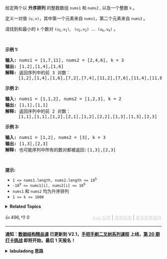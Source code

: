 <p>给定两个以 <strong>升序排列</strong> 的整数数组 <code>nums1</code> 和<strong> </strong><code>nums2</code><strong>&nbsp;</strong>,&nbsp;以及一个整数 <code>k</code><strong>&nbsp;</strong>。</p>

<p>定义一对值&nbsp;<code>(u,v)</code>，其中第一个元素来自&nbsp;<code>nums1</code>，第二个元素来自 <code>nums2</code><strong>&nbsp;</strong>。</p>

<p>请找到和最小的 <code>k</code>&nbsp;个数对&nbsp;<code>(u<sub>1</sub>,v<sub>1</sub>)</code>, <code>&nbsp;(u<sub>2</sub>,v<sub>2</sub>)</code> &nbsp;... &nbsp;<code>(u<sub>k</sub>,v<sub>k</sub>)</code>&nbsp;。</p>

<p>&nbsp;</p>

<p><strong>示例 1:</strong></p>

<pre>
<strong>输入:</strong> nums1 = [1,7,11], nums2 = [2,4,6], k = 3
<strong>输出:</strong> [1,2],[1,4],[1,6]
<strong>解释: </strong>返回序列中的前 3 对数：
     [1,2],[1,4],[1,6],[7,2],[7,4],[11,2],[7,6],[11,4],[11,6]
</pre>

<p><strong>示例 2:</strong></p>

<pre>
<strong>输入: </strong>nums1 = [1,1,2], nums2 = [1,2,3], k = 2
<strong>输出: </strong>[1,1],[1,1]
<strong>解释: </strong>返回序列中的前 2 对数：
&nbsp;    [1,1],[1,1],[1,2],[2,1],[1,2],[2,2],[1,3],[1,3],[2,3]
</pre>

<p><strong>示例 3:</strong></p>

<pre>
<strong>输入: </strong>nums1 = [1,2], nums2 = [3], k = 3 
<strong>输出:</strong> [1,3],[2,3]
<strong>解释: </strong>也可能序列中所有的数对都被返回:[1,3],[2,3]
</pre>

<p>&nbsp;</p>

<p><strong>提示:</strong></p>

<ul> 
 <li><code>1 &lt;= nums1.length, nums2.length &lt;= 10<sup>5</sup></code></li> 
 <li><code>-10<sup>9</sup> &lt;= nums1[i], nums2[i] &lt;= 10<sup>9</sup></code></li> 
 <li><code>nums1</code> 和 <code>nums2</code> 均为升序排列</li> 
 <li><code>1 &lt;= k &lt;= 1000</code></li> 
</ul>

<details><summary><strong>Related Topics</strong></summary>数组 | 堆（优先队列）</details><br>

<div>👍 496, 👎 0<span style='float: right;'><span style='color: gray;'><a href='https://github.com/labuladong/fucking-algorithm/discussions/939' target='_blank' style='color: lightgray;text-decoration: underline;'>bug 反馈</a> | <a href='https://labuladong.gitee.io/article/fname.html?fname=jb插件简介' target='_blank' style='color: lightgray;text-decoration: underline;'>使用指南</a> | <a href='https://labuladong.github.io/algo/images/others/%E5%85%A8%E5%AE%B6%E6%A1%B6.jpg' target='_blank' style='color: lightgray;text-decoration: underline;'>更多配套插件</a></span></span></div>

<div id="labuladong"><hr>

**通知：[数据结构精品课](https://aep.h5.xeknow.com/s/1XJHEO) 已更新到 V2.1，[手把手刷二叉树系列课程](https://aep.xet.tech/s/3YGcq3) 上线，[第 20 期打卡挑战](https://opedk.xet.tech/s/1cEM6U) 即将开始，最后 1 天报名！**

<details><summary><strong>labuladong 思路</strong></summary>

## 基本思路

这道题其实是前文 [单链表的六大解题套路](https://labuladong.github.io/article/fname.html?fname=链表技巧) 中讲过的 [23. 合并K个升序链表](/problems/merge-k-sorted-lists) 的变体。

怎么把这道题变成合并多个有序链表呢？就比如说题目输入的用例：

```java
nums1 = [1,7,11], nums2 = [2,4,6]
```

组合出的所有数对儿这就可以抽象成三个有序链表：

```java
[1, 2] -> [1, 4] -> [1, 6]
[7, 2] -> [7, 4] -> [7, 6]
[11, 2] -> [11, 4] -> [11, 6]
```

这三个链表中每个元素（数对之和）是递增的，所以就可以按照 [23. 合并K个升序链表](/problems/merge-k-sorted-lists) 的思路来合并，取出前 `k` 个作为答案即可。

**标签：二叉堆，[链表双指针](https://mp.weixin.qq.com/mp/appmsgalbum?__biz=MzAxODQxMDM0Mw==&action=getalbum&album_id=2120596033251475465)**

## 解法代码

提示：🟢 标记的是我写的解法代码，🤖 标记的是 chatGPT 翻译的多语言解法代码。如有错误，可以 [点这里](https://github.com/labuladong/fucking-algorithm/issues/1113) 反馈和修正。

<div class="tab-panel"><div class="tab-nav">
<button data-tab-item="cpp" class="tab-nav-button btn " data-tab-group="default" onclick="switchTab(this)">cpp🤖</button>

<button data-tab-item="python" class="tab-nav-button btn " data-tab-group="default" onclick="switchTab(this)">python🤖</button>

<button data-tab-item="java" class="tab-nav-button btn active" data-tab-group="default" onclick="switchTab(this)">java🟢</button>

<button data-tab-item="go" class="tab-nav-button btn " data-tab-group="default" onclick="switchTab(this)">go🤖</button>

<button data-tab-item="javascript" class="tab-nav-button btn " data-tab-group="default" onclick="switchTab(this)">javascript🤖</button>
</div><div class="tab-content">
<div data-tab-item="cpp" class="tab-item " data-tab-group="default"><div class="highlight">

```cpp
// 注意：cpp 代码由 chatGPT🤖 根据我的 java 代码翻译，旨在帮助不同背景的读者理解算法逻辑。
// 本代码还未经过力扣测试，仅供参考，如有疑惑，可以参照我写的 java 代码对比查看。

class Solution {
public:
    vector<vector<int>> kSmallestPairs(vector<int>& nums1, vector<int>& nums2, int k) {
        // 存储三元组 (num1[i], nums2[i], i)
        // i 记录 nums2 元素的索引位置，用于生成下一个节点
        priority_queue<vector<int>, vector<vector<int>>, greater<vector<int>>> pq([](const vector<int>& a, const vector<int>& b) {
            // 按照数对的元素和升序排序
            return a[0] + a[1] < b[0] + b[1];
        });
        // 按照 23 题的逻辑初始化优先级队列
        for (int i = 0; i < nums1.size(); i++) {
            pq.push({nums1[i], nums2[0], 0});
        }

        vector<vector<int>> res;
        // 执行合并多个有序链表的逻辑
        while (!pq.empty() && k > 0) {
            auto cur = pq.top();
            pq.pop();
            k--;
            // 链表中的下一个节点加入优先级队列
            int next_index = cur[2] + 1;
            if (next_index < nums2.size()) {
                pq.push({cur[0], nums2[next_index], next_index});
            }

            vector<int> pair = {cur[0], cur[1]};
            res.push_back(pair);
        }
        return res;
    }
};
```

</div></div>

<div data-tab-item="python" class="tab-item " data-tab-group="default"><div class="highlight">

```python
# 注意：python 代码由 chatGPT🤖 根据我的 java 代码翻译，旨在帮助不同背景的读者理解算法逻辑。
# 本代码已经通过力扣的测试用例，应该可直接成功提交。

import heapq

class Solution:
    def kSmallestPairs(self, nums1: List[int], nums2: List[int], k: int) -> List[List[int]]:
        # 存储三元组 (num1[i], nums2[i], i)
        # i 记录 nums2 元素的索引位置，用于生成下一个节点
        pq = []
        for i in range(len(nums1)):
            heapq.heappush(pq, [nums1[i], nums2[0], 0])
            
        res = []
        # 执行合并多个有序链表的逻辑
        while pq and k > 0:
            cur = heapq.heappop(pq)
            k -= 1
            # 链表中的下一个节点加入优先级队列
            next_index = cur[2] + 1
            if next_index < len(nums2):
                heapq.heappush(pq, [cur[0], nums2[next_index], next_index])
            
            pair = [cur[0], cur[1]]
            res.append(pair)
        
        return res
```

</div></div>

<div data-tab-item="java" class="tab-item active" data-tab-group="default"><div class="highlight">

```java
class Solution {
    public List<List<Integer>> kSmallestPairs(int[] nums1, int[] nums2, int k) {
        // 存储三元组 (num1[i], nums2[i], i)
        // i 记录 nums2 元素的索引位置，用于生成下一个节点
        PriorityQueue<int[]> pq = new PriorityQueue<>((a, b) -> {
            // 按照数对的元素和升序排序
            return (a[0] + a[1]) - (b[0] + b[1]);
        });
        // 按照 23 题的逻辑初始化优先级队列
        for (int i = 0; i < nums1.length; i++) {
            pq.offer(new int[]{nums1[i], nums2[0], 0});
        }

        List<List<Integer>> res = new ArrayList<>();
        // 执行合并多个有序链表的逻辑
        while (!pq.isEmpty() && k > 0) {
            int[] cur = pq.poll();
            k--;
            // 链表中的下一个节点加入优先级队列
            int next_index = cur[2] + 1;
            if (next_index < nums2.length) {
                pq.add(new int[]{cur[0], nums2[next_index], next_index});
            }

            List<Integer> pair = new ArrayList<>();
            pair.add(cur[0]);
            pair.add(cur[1]);
            res.add(pair);
        }
        return res;
    }
}
```

</div></div>

<div data-tab-item="go" class="tab-item " data-tab-group="default"><div class="highlight">

```go
// 注意：go 代码由 chatGPT🤖 根据我的 java 代码翻译，旨在帮助不同背景的读者理解算法逻辑。
// 本代码已经通过力扣的测试用例，应该可直接成功提交。

func kSmallestPairs(nums1 []int, nums2 []int, k int) [][]int {
    // 存储三元组 (num1[i], nums2[i], i)
    // i 记录 nums2 元素的索引位置，用于生成下一个节点
    pq := make(PriorityQueue, 0)
    heap.Init(&pq)
    // 按照 23 题的逻辑初始化优先级队列
    for i := 0; i < len(nums1); i++ {
        pq.Push([]int{nums1[i], nums2[0], 0})
    }

    res := make([][]int, 0)
    // 执行合并多个有序链表的逻辑
    for pq.Len() > 0 && k > 0 {
        cur := pq.Pop().([]int)
        k--
        // 链表中的下一个节点加入优先级队列
        next_index := cur[2] + 1
        if next_index < len(nums2) {
            pq.Push([]int{cur[0], nums2[next_index], next_index})
        }

        pair := []int{cur[0], cur[1]}
        res = append(res, pair)
    }
    return res
}

type PriorityQueue [][]int

func (pq PriorityQueue) Len() int { return len(pq) }

func (pq PriorityQueue) Less(i, j int) bool {
    return pq[i][0]+pq[i][1] < pq[j][0]+pq[j][1]
}

func (pq PriorityQueue) Swap(i, j int) {
    pq[i], pq[j] = pq[j], pq[i]
}

func (pq *PriorityQueue) Push(x interface{}) {
    *pq = append(*pq, x.([]int))
}

func (pq *PriorityQueue) Pop() interface{} {
    old := *pq
    n := len(old)
    item := old[n-1]
    *pq = old[0 : n-1]
    return item
}
```

</div></div>

<div data-tab-item="javascript" class="tab-item " data-tab-group="default"><div class="highlight">

```javascript
// 注意：javascript 代码由 chatGPT🤖 根据我的 java 代码翻译，旨在帮助不同背景的读者理解算法逻辑。
// 本代码还未经过力扣测试，仅供参考，如有疑惑，可以参照我写的 java 代码对比查看。

var kSmallestPairs = function(nums1, nums2, k) {
    // 存储三元组 (num1[i], nums2[i], i)
    // i 记录 nums2 元素的索引位置，用于生成下一个节点
    const pq = new PriorityQueue((a, b) => {
        // 按照数对的元素和升序排序
        return (a[0] + a[1]) - (b[0] + b[1]);
    });
    // 按照 23 题的逻辑初始化优先级队列
    for (let i = 0; i < nums1.length; i++) {
        pq.offer([nums1[i], nums2[0], 0]);
    }

    const res = [];
    // 执行合并多个有序链表的逻辑
    while (!pq.isEmpty() && k > 0) {
        const cur = pq.poll();
        k--;
        // 链表中的下一个节点加入优先级队列
        const next_index = cur[2] + 1;
        if (next_index < nums2.length) {
            pq.add([cur[0], nums2[next_index], next_index]);
        }

        const pair = [cur[0], cur[1]];
        res.push(pair);
    }
    return res;
};

// 优先级队列的实现，用于存储三元组
class PriorityQueue {
    constructor(comparator) {
        this.heap = [];
        this.comparator = comparator;
    }

    isEmpty() {
        return this.heap.length === 0;
    }

    size() {
        return this.heap.length;
    }

    peek() {
        return this.heap[0];
    }

    offer(value) {
        this.heap.push(value);
        this.bubbleUp(this.heap.length - 1);
    }

    poll() {
        const result = this.heap[0];
        const end = this.heap.pop();
        if (this.heap.length > 0) {
            this.heap[0] = end;
            this.bubbleDown(0);
        }
        return result;
    }

    bubbleUp(index) {
        while (index > 0) {
            const parentIndex = (index - 1) >> 1;
            if (this.comparator(this.heap[index], this.heap[parentIndex]) < 0) {
                const tmp = this.heap[index];
                this.heap[index] = this.heap[parentIndex];
                this.heap[parentIndex] = tmp;
                index = parentIndex;
            } else {
                break;
            }
        }
    }

    bubbleDown(index) {
        const lastIndex = this.heap.length - 1;
        while (STATUS_PASSED_TEST) {
            const leftIndex = index * 2 + 1;
            const rightIndex = index * 2 + 2;
            let findIndex = index;
            if (leftIndex <= lastIndex && this.comparator(this.heap[leftIndex], this.heap[findIndex]) < 0) {
                findIndex = leftIndex;
            }
            if (rightIndex <= lastIndex && this.comparator(this.heap[rightIndex], this.heap[findIndex]) < 0) {
                findIndex = rightIndex;
            }
            if (index !== findIndex) {
                const tmp = this.heap[index];
                this.heap[index] = this.heap[findIndex];
                this.heap[findIndex] = tmp;
                index = findIndex;
            } else {
                break;
            }
        }
    }
}
```

</div></div>
</div></div>

**类似题目**：
  - [剑指 Offer II 061. 和最小的 k 个数对 🟠](/problems/qn8gGX)

</details>
</div>



